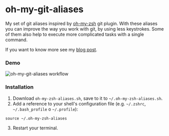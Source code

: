 # oh-my-git-aliases

My set of git aliases inspired by [oh-my-zsh](https://github.com/robbyrussell/oh-my-zsh) git plugin. With these aliases you can improve the way you work with git, by using less keystrokes. Some of them also help to execute more complicated tasks with a single command.

If you want to know more see my [blog post](http://mjk.space/git-aliases-i-cant-live-without/).

### Demo 
![oh-my-git-aliases workflow](http://mjk.space/images/blog/git-aliases/workflow.gif)


### Installation

1. Download `oh-my-zsh-aliases.sh`, save to it to `~/.oh-my-zsh-aliases.sh`.
2. Add a reference to your shell's configuration file (e.g. `~/.zshrc`, `~/.bash_profile` o `~/.profile`): 

```
source ~/.oh-my-zsh-aliases
```
3. Restart your terminal.
